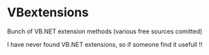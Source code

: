 VBextensions
============

Bunch of VB.NET extension methods (various free sources comitted)

I have never found VB.NET extensions, so if someone find it usefull !!
